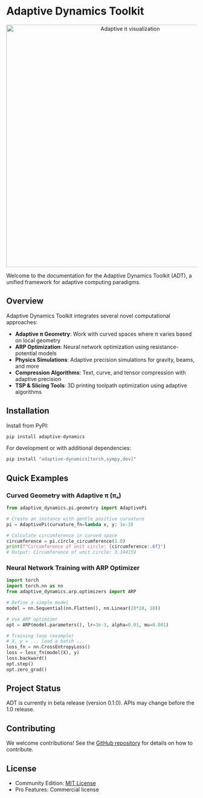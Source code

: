 # Adaptive Dynamics Toolkit

<p align="center">
  <img src="assets/hero.gif" alt="Adaptive π visualization" width="640">
</p>

Welcome to the documentation for the Adaptive Dynamics Toolkit (ADT), a unified framework for adaptive computing paradigms.

## Overview

Adaptive Dynamics Toolkit integrates several novel computational approaches:

- **Adaptive π Geometry**: Work with curved spaces where π varies based on local geometry
- **ARP Optimization**: Neural network optimization using resistance-potential models
- **Physics Simulations**: Adaptive precision simulations for gravity, beams, and more
- **Compression Algorithms**: Text, curve, and tensor compression with adaptive precision
- **TSP & Slicing Tools**: 3D printing toolpath optimization using adaptive algorithms

## Installation

Install from PyPI:

```bash
pip install adaptive-dynamics
```

For development or with additional dependencies:

```bash
pip install "adaptive-dynamics[torch,sympy,dev]"
```

## Quick Examples

### Curved Geometry with Adaptive π (πₐ)

```python
from adaptive_dynamics.pi.geometry import AdaptivePi

# Create an instance with gentle positive curvature
pi = AdaptivePi(curvature_fn=lambda x, y: 1e-3)

# Calculate circumference in curved space
circumference = pi.circle_circumference(1.0)
print(f"Circumference of unit circle: {circumference:.6f}")
# Output: Circumference of unit circle: 3.144159
```

### Neural Network Training with ARP Optimizer

```python
import torch
import torch.nn as nn
from adaptive_dynamics.arp.optimizers import ARP

# Define a simple model
model = nn.Sequential(nn.Flatten(), nn.Linear(28*28, 10))

# Use ARP optimizer
opt = ARP(model.parameters(), lr=3e-3, alpha=0.01, mu=0.001)

# Training loop (example)
# X, y = ... load a batch ...
loss_fn = nn.CrossEntropyLoss()
loss = loss_fn(model(X), y)
loss.backward()
opt.step()
opt.zero_grad()
```

## Project Status

ADT is currently in beta release (version 0.1.0). APIs may change before the 1.0 release.

## Contributing

We welcome contributions! See the [GitHub repository](https://github.com/RDM3DC/adaptive-dynamics-toolkit) for details on how to contribute.

## License

- Community Edition: [MIT License](https://github.com/RDM3DC/adaptive-dynamics-toolkit/blob/main/LICENSE)
- Pro Features: Commercial license